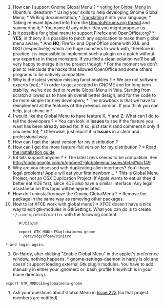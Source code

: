   1. How can I support Gnome Global Menu ?
    * [voting for Global Menu](http://brainstorm.ubuntu.com/idea/3136/) in Ubuntu's Ideastorm
    * Using your skills to help developing Gnome Global Menu;
    * Writing documentation;
    * [Translating](Translation.md) it into your language;
    * Taking relevant tips and info from the [UbuntuForums.org thread](http://ubuntuforums.org/showthread.php?t=241868) and summering it;
    * You name it/ any other idea you might propose us.
  1. Is it possible for global menu to support Firefox and OpenOffice.org?
    * **YES**, in theory it is possible to patch any application to make them global menu aware;
    * And **NO**, Firefox and OpenOffice come with XUL and DSO (respectively) which are huge monsters to work with, therefore in practice it is impossible to implement such a plugin on a patch without any expertise in these monsters. If you find a clean solution we'll be all very happy to merge it in the project though;
    * For the moment we don't plan to reinclude the hacks that allowed OpenOffice and some others programs to be natively compatible.
  1. Why is the latest version missing functionalities ?
    * We are not software experts (yet);
    * In order to get accepted in GNOME and for long term stability, we've decided to rewrite Global Menu in Vala. Starting from scratch allowed us to have an overall better design, and for the code to be more simple for new developers;
    * The drawback is that we have to reimplement all the features of the previous version. If you think you can help, just chime in !
  1. I would like the Global Menu to have feature X, Y and Z. What can I do to tell the developers ?
    * You can look in **Issues** to see if the feature you want has been already asked for. If so, just star it (and comment it only if you need to);
    * Otherwise, just report it in **Issues** in a clear and professional way.
  1. How can I get the latest version for my distribution ?
  1. How can I get the more feature-full version for my distribution ?
    * [Read the installation guide](Installation.md)
  1. 64 bits support anyone ?
    * The latest revs seems to be compatible. See http://code.google.com/p/gnome2-globalmenu/issues/detail?id=149
  1. Why are you obsessed with duplicating alien interfaces? You'll have legal problems/ Apple will eat your first newborn...
    * This is Global Menu Project, not an OSX Duplication Project. If Apple wants to eat us they'd better eat KDE first, since KDE also have a similar interface. Any legal assistance on this topic will be appreciated.
  1. How do I uninstall/remove the Gnome GlobalMenu ?
    * Remove the package in the same way as removing other packages.
  1. How to let XFCE work with global menu?
    * XFCE doesn't have a nice way to edit gtk-modules in GtkSettings. What you can do is to create `~/.config/xfce4/xinitrc` with the following content:
```
      #!/bin/sh

      export GTK_MODULES=globalmenu-gnome
      . /etc/xdg/xfce4/xinitrc
```
    * and login again.
  1. On Hardy, after clicking "Enable Global Menu" in the applet's preference window, nothing happens.
    * gnome-settings-daemon in hardy is old and doesn't support loading external Gtk plugin modules. You have to add manually in either your .gnomerc or .bash\_profile file(which is in your home directory).
```
export GTK_MODULES=globalmenu-gnome
```


  1. Ask your questions about Global Menu in [Issue 223](https://code.google.com/p/gnome2-globalmenu/issues/detail?id=223) (so that project members are notified)